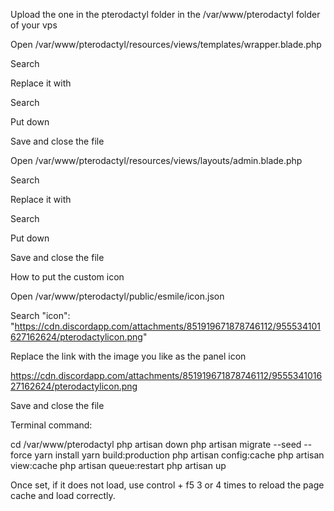 Upload the one in the pterodactyl folder in the /var/www/pterodactyl folder of your vps

Open /var/www/pterodactyl/resources/views/templates/wrapper.blade.php

Search 
        <link rel="apple-touch-icon" sizes="180x180" href="/favicons/apple-touch-icon.png">
        <link rel="icon" type="image/png" href="/favicons/favicon-32x32.png" sizes="32x32">
        <link rel="icon" type="image/png" href="/favicons/favicon-16x16.png" sizes="16x16">
        <link rel="manifest" href="/favicons/manifest.json">
        <link rel="mask-icon" href="/favicons/safari-pinned-tab.svg" color="#bc6e3c">
        <link rel="shortcut icon" href="/favicons/favicon.ico">

Replace it with 
        <link rel="manifest" href="/favicons/manifest.json">
        <link rel="icon" type="image/png" id="esmileimage" href="#">
        <link rel="mask-icon" href="/favicons/safari-pinned-tab.svg" color="#bc6e3c">

Search
    </head>

Put down
<script type="text/javascript">
        fetch('/esmile/icon.json')
        .then(response => response.json())
        .then(data => {
                document.getElementById('esmileimage').href=data.icon;
        });
    </script>

Save and close the file

Open /var/www/pterodactyl/resources/views/layouts/admin.blade.php

Search
        <link rel="apple-touch-icon" sizes="180x180" href="/favicons/apple-touch-icon.png">
        <link rel="icon" type="image/png" href="/favicons/favicon-32x32.png" sizes="32x32">
        <link rel="icon" type="image/png" href="/favicons/favicon-16x16.png" sizes="16x16">
        <link rel="manifest" href="/favicons/manifest.json">
        <link rel="mask-icon" href="/favicons/safari-pinned-tab.svg" color="#bc6e3c">
        <link rel="shortcut icon" href="/favicons/favicon.ico">

Replace it with
        <link rel="manifest" href="/favicons/manifest.json">
        <link rel="mask-icon" href="/favicons/safari-pinned-tab.svg" color="#bc6e3c">
        <link rel="icon" type="image/png" id="esmileimage" href="#">

Search
    </head>

Put down
<script type="text/javascript">
        fetch('/esmile/icon.json')
        .then(response => response.json())
        .then(data => {
                document.getElementById('esmileimage').href=data.icon;
        });
    </script>

Save and close the file


How to put the custom icon

Open /var/www/pterodactyl/public/esmile/icon.json

Search
"icon": "https://cdn.discordapp.com/attachments/851919671878746112/955534101627162624/pterodactylicon.png"

Replace the link with the image you like as the panel icon

https://cdn.discordapp.com/attachments/851919671878746112/955534101627162624/pterodactylicon.png

Save and close the file

Terminal command:

cd /var/www/pterodactyl
php artisan down
php artisan migrate --seed --force
yarn install
yarn build:production
php artisan config:cache
php artisan view:cache
php artisan queue:restart
php artisan up


Once set, if it does not load, use control + f5 3 or 4 times to reload the page cache and load correctly.